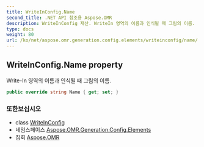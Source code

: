 ```yaml
---
title: WriteInConfig.Name
second_title: .NET API 참조용 Aspose.OMR
description: WriteInConfig 재산. WriteIn 영역의 이름과 인식될 때 그림의 이름.
type: docs
weight: 80
url: /ko/net/aspose.omr.generation.config.elements/writeinconfig/name/
---
```

## WriteInConfig.Name property

Write-In 영역의 이름과 인식될 때 그림의 이름.

```csharp
public override string Name { get; set; }
```

### 또한보십시오

* class [WriteInConfig](../)
* 네임스페이스 [Aspose.OMR.Generation.Config.Elements](../../writeinconfig/)
* 집회 [Aspose.OMR](../../../)


